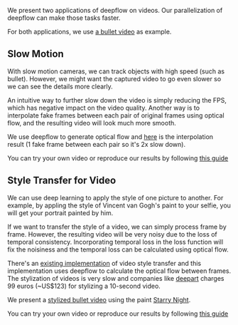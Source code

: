 We present two applications of deepflow on videos. Our parallelization of deepflow can make those tasks faster.

For both applications, we use [a bullet video](https://youtu.be/UIuqtqeNiU8) as example.

## Slow Motion

With slow motion cameras, we can track objects with high speed (such as bullet). However, we might want the captured video to go even slower so we can see the details more clearly.

An intuitive way to further slow down the video is simply reducing the FPS, which has negative impact on the video quality. Another way is to interpolate fake frames between each pair of original frames using optical flow, and the resulting video will look much more smooth.

We use deepflow to generate optical flow and [here](https://youtu.be/v-gCcF4bAHo) is the interpolation result (1 fake frame between each pair so it's 2x slow down).

You can try your own video or reproduce our results by following [this guide](slowmo_guide.md)

## Style Transfer for Video

We can use deep learning to apply the style of one picture to another. For example, by appling the style of Vincent van Gogh's paint to your selfie, you will get your portrait painted by him.

If we want to transfer the style of a video, we can simply process frame by frame. However, the resulting video will be very noisy due to the loss of temporal consistency. Incorporating temporal loss in the loss function will fix the noisiness and the temporal loss can be calculated using optical flow.

There's an [existing implementation](https://github.com/manuelruder/artistic-videos) of video style transfer and this implementation uses deepflow to calculate the optical flow between frames. The stylization of videos is very slow and companies like [deepart](https://deepart.io/video/) charges 99 euros (~US$123) for stylizing a 10-second video.

We present a [stylized bullet video](https://youtu.be/-d9m3iaYs7A) using the paint [Starry Night](https://en.wikipedia.org/wiki/The_Starry_Night#/media/File:Van_Gogh_-_Starry_Night_-_Google_Art_Project.jpg).

You can try your own video or reproduce our results by following [this guide](stylize_guide.md)
